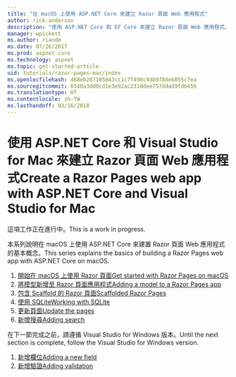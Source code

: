 ```yaml
---
title: "在 macOS 上使用 ASP.NET Core 來建立 Razor 頁面 Web 應用程式"
author: rick-anderson
description: "使用 ASP.NET Core 和 EF Core 來建立 Razor 頁面 Web 應用程式。"
manager: wpickett
ms.author: riande
ms.date: 07/26/2017
ms.prod: aspnet-core
ms.technology: aspnet
ms.topic: get-started-article
uid: tutorials/razor-pages-mac/index
ms.openlocfilehash: 468eb267105843cc1c7f490c4db9f8deb055c7ea
ms.sourcegitcommit: 6548a3dd0cd1e3e92ac2310dee757ddad9fd6456
ms.translationtype: HT
ms.contentlocale: zh-TW
ms.lasthandoff: 03/16/2018
---
```

# <a name="create-a-razor-pages-web-app-with-aspnet-core-and-visual-studio-for-mac"></a><span data-ttu-id="fa915-103">使用 ASP.NET Core 和 Visual Studio for Mac 來建立 Razor 頁面 Web 應用程式</span><span class="sxs-lookup"><span data-stu-id="fa915-103">Create a Razor Pages web app with ASP.NET Core and Visual Studio for Mac</span></span>

<span data-ttu-id="fa915-104">這項工作正在進行中。</span><span class="sxs-lookup"><span data-stu-id="fa915-104">This is a work in progress.</span></span>

<span data-ttu-id="fa915-105">本系列說明在 macOS 上使用 ASP.NET Core 來建置 Razor 頁面 Web 應用程式的基本概念。</span><span class="sxs-lookup"><span data-stu-id="fa915-105">This series explains the basics of building a Razor Pages web app with ASP.NET Core on macOS.</span></span>

1. [<span data-ttu-id="fa915-106">開始在 macOS 上使用 Razor 頁面</span><span class="sxs-lookup"><span data-stu-id="fa915-106">Get started with Razor Pages on macOS</span></span>](xref:tutorials/razor-pages-mac/razor-pages-start)
1. [<span data-ttu-id="fa915-107">將模型新增至 Razor 頁面應用程式</span><span class="sxs-lookup"><span data-stu-id="fa915-107">Adding a model to a Razor Pages app</span></span>](xref:tutorials/razor-pages-mac/model)
1. [<span data-ttu-id="fa915-108">包含 Scaffold 的 Razor 頁面</span><span class="sxs-lookup"><span data-stu-id="fa915-108">Scaffolded Razor Pages</span></span>](xref:tutorials/razor-pages-mac/page)
1. [<span data-ttu-id="fa915-109">使用 SQLite</span><span class="sxs-lookup"><span data-stu-id="fa915-109">Working with SQLite</span></span>](xref:tutorials/razor-pages-mac/sql)
1. [<span data-ttu-id="fa915-110">更新頁面</span><span class="sxs-lookup"><span data-stu-id="fa915-110">Update the pages</span></span>](xref:tutorials/razor-pages-mac/da1)
1. [<span data-ttu-id="fa915-111">新增搜尋</span><span class="sxs-lookup"><span data-stu-id="fa915-111">Adding search</span></span>](xref:tutorials/razor-pages-mac/search)

<span data-ttu-id="fa915-112">在下一節完成之前，請遵循 Visual Studio for Windows 版本。</span><span class="sxs-lookup"><span data-stu-id="fa915-112">Until the next section is complete, follow the Visual Studio for Windows version.</span></span>

1. [<span data-ttu-id="fa915-113">新增欄位</span><span class="sxs-lookup"><span data-stu-id="fa915-113">Adding a new field</span></span>](xref:tutorials/razor-pages/new-field)
1. [<span data-ttu-id="fa915-114">新增驗證</span><span class="sxs-lookup"><span data-stu-id="fa915-114">Adding validation</span></span>](xref:tutorials/razor-pages/validation)
